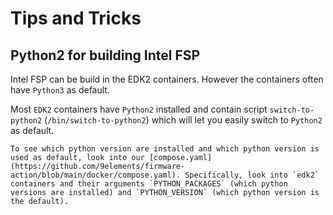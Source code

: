 # Tips and Tricks

## Python2 for building Intel FSP

Intel FSP can be build in the EDK2 containers. However the containers often have `Python3` as default.

Most `EDK2` containers have `Python2` installed and contain script `switch-to-python2` (`/bin/switch-to-python2`) which will let you easily switch to `Python2` as default.

```admonish tip
To see which python version are installed and which python version is used as default, look into our [compose.yaml](https://github.com/9elements/firmware-action/blob/main/docker/compose.yaml). Specifically, look into `edk2` containers and their arguments `PYTHON_PACKAGES` (which python versions are installed) and `PYTHON_VERSION` (which python version is the default).
```
